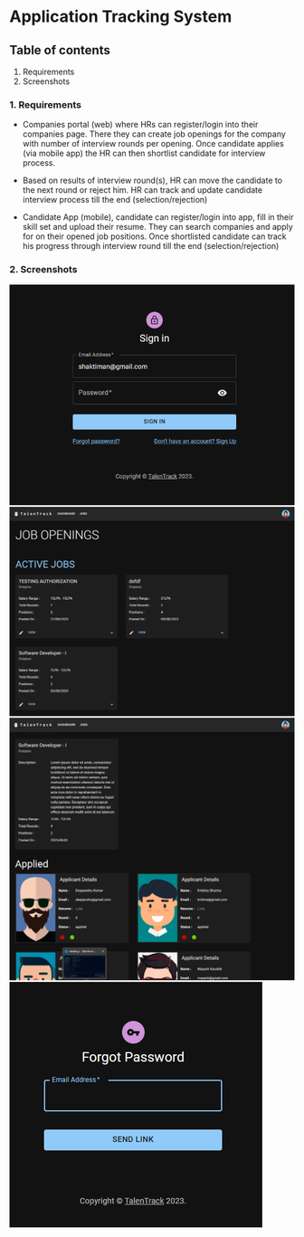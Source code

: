 # Application Tracking System

## Table of contents

1. Requirements
2. Screenshots

### 1. Requirements

- Companies portal (web) where HRs can register/login into their companies page. There they can create job openings for the company with number of interview rounds per opening. Once candidate applies (via mobile app) the HR can then shortlist candidate for interview process.

- Based on results of interview round(s), HR can move the candidate to the next round or reject him. HR can track and update candidate interview process till the end (selection/rejection)

- Candidate App (mobile), candidate can register/login into app, fill in their skill set and upload their resume. They can search companies and apply for on their opened job positions. Once shortlisted candidate can track his progress through interview round till the end (selection/rejection)

### 2. Screenshots

![alttext](https://github.com/its-kaushik/TalenTrack-ATS/blob/master/images/img1.png)
![alttext](https://github.com/its-kaushik/TalenTrack-ATS/blob/master/images/img2.png)
![altext](https://github.com/its-kaushik/TalenTrack-ATS/blob/master/images/img3.png)
![alttext](https://github.com/its-kaushik/TalenTrack-ATS/blob/master/images/img4.png)
